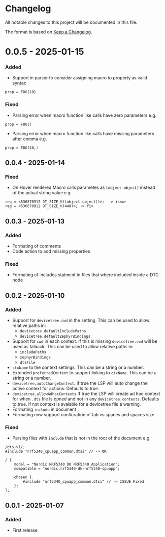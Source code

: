 # Changelog

All notable changes to this project will be documented in this file.

The format is based on [Keep a Changelog](https://keepachangelog.com/en/1.0.0/).

# 0.0.5 - 2025-01-15

### Added

- Support in parser to consider assigning macro to property as valid syntax

```devicetree
prop = FOO(10)
```

### Fixed

- Parsing error when macro function like calls have zero parameters e.g.

```devicetree
prop = FOO()
```

- Parsing error when macro function like calls have missing parameters after comma e.g.

```devicetree
prop = FOO(10,)
```

## 0.0.4 - 2025-01-14

### Fixed

- On Hover rendered Macro calls parametes as `[object object]` instead of the actual string value e.g

```devicetree
reg = <536870912 DT_SIZE_K([object object])>;  -> issue
reg = <536870912 DT_SIZE_K(448)>; -> fix
```

## 0.0.3 - 2025-01-13

### Added

- Formating of comments
- Code action to add missing properties

### Fixed

- Formating of includes statment in files that where included inside a DTC node

## 0.0.2 - 2025-01-10

### Added

- Support for `devicetree.cwd` in the setting. This can be used to allow relative paths in:
  - `devicetree.defaultIncludePaths`
  - `devicetree.defaultZephyrBindings`
- Support for `cwd` in each context. If this is missing `devicetree.cwd` will be used as falback. This can be used to allow relative paths in:
  - `includePaths`
  - `zephyrBindings`
  - `dtsFile`
- `ctxName` to the context settings. This can be a string or a number.
- Extended `preferredContext` to support linking to `ctxName`. This can be a string or a number.
- `devicetree.autoChangeContext`. If true the LSP will auto change the active context for actions. Defaults to true.
- `devicetree.allowAdhocContexts` If true the LSP will create ad hoc context for when `.dts` file is opned and not in any `devicetree.contexts`. Defaults to true. If not context is avalable for a devicetree file a warning.
- Formating `include` in document
- Formating now support confiuration of tab vs spaces and spaces size

### Fixed

- Parsing files with `include` that is not in the root of the document e.g.

```devicetree
/dts-v1/;
#include "nrf5340_cpuapp_common.dtsi" // -> OK

/ {
	model = "Nordic NRF5340 DK NRF5340 Application";
	compatible = "nordic,nrf5340-dk-nrf5340-cpuapp";

	chosen {
		#include "nrf5340_cpuapp_common.dtsi" // -> ISSUE Fixed
	};
};
```

## 0.0.1 - 2025-01-07

### Added

- First release

